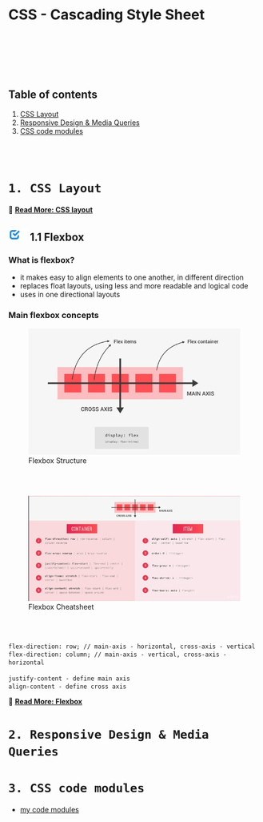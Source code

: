[✔]: ../../../../assets/images/checkbox-small-blue.png

# CSS - Cascading Style Sheet

<br /><br />

<br /><br />

## Table of contents

1. [CSS Layout](#1-css-layout)
2. [Responsive Design & Media Queries](#2-responsive-design-media-queries)
3. [CSS code modules](#3-css-code-modules)

<br /><br />

# `1. CSS Layout`

🔗 [**Read More: CSS layout**](https://css-tricks.com/guides/layout)

## ![✔] 1.1 Flexbox

### What is flexbox?

- it makes easy to align elements to one another, in different direction
- replaces float layouts, using less and more readable and logical code
- uses in one directional layouts

### Main flexbox concepts

<figure>
  <img src="../../assets/images/flexbox-1.jpg" alt="Flexbox Structure"/>
  <figcaption>Flexbox Structure</figcaption>
</figure>

<br /><br />

<figure>
  <img src="../../assets/images/flexbox-2.jpg" alt="Flexbox Cheatsheet"/>
  <figcaption>Flexbox Cheatsheet</figcaption>
</figure>

<br /><br />

```
flex-direction: row; // main-axis - horizontal, cross-axis - vertical
flex-direction: column; // main-axis - vertical, cross-axis - horizontal

justify-content - define main axis
align-content - define cross axis
```

🔗 [**Read More: Flexbox**](sections/flexbox)

# `2. Responsive Design & Media Queries`

# `3. CSS code modules`

- [my code modules](https://gist.github.com/foyez/c979ab5c45a9fc6cbd9f8cf76439a699)
